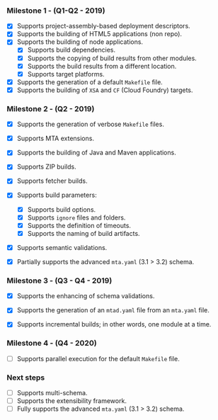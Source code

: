 ### Milestone 1  - (Q1-Q2 - 2019)

 - [x] Supports project-assembly-based deployment descriptors.
 - [x] Supports the building of HTML5 applications (non repo).
 - [x] Supports the building of node applications.
    - [x] Supports build dependencies.
    - [x] Supports the copying of build results from other modules.
    - [x] Supports the build results from a different location.
    - [x] Supports target platforms.
 - [x] Supports the generation of a default `Makefile` file.
 - [x] Supports the building of `XSA` and `CF` (Cloud Foundry) targets.

### Milestone 2 - (Q2 - 2019)

  - [x] Supports the generation of verbose `Makefile` files.
  - [x] Supports MTA extensions.
  - [x] Supports the building of Java and Maven applications.
  - [x] Supports ZIP builds.
  - [x] Supports fetcher builds.
  - [x] Supports build parameters:
    - [x] Supports build options.
    - [x] Supports `ignore` files and folders.
    - [x] Supports the definition of timeouts.
    - [x] Supports the naming of build artifacts.
  - [x] Supports semantic validations.
  - [x] Partially supports the advanced `mta.yaml` (3.1 > 3.2) schema.



###  Milestone 3 - (Q3 - Q4  - 2019) 
 
  - [x] Supports the enhancing of schema validations.
  - [x] Supports the generation of an `mtad.yaml` file from an `mta.yaml` file.
  - [x] Supports incremental builds; in other words, one module at a time.
  
  
###  Milestone 4 - (Q4  - 2020) 
  - [ ] Supports parallel execution for the default `Makefile` file.
  

###  Next steps
 - [ ] Supports multi-schema.
 - [ ] Supports the extensibility framework.
 - [ ] Fully supports the advanced `mta.yaml` (3.1 > 3.2) schema.

